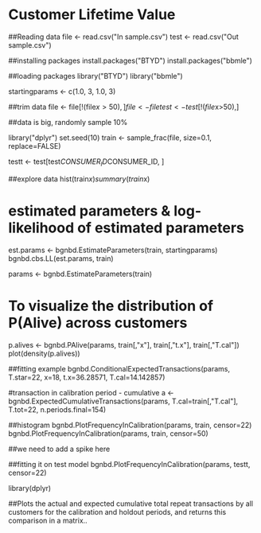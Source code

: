 # Customer Lifetime Value

##Reading data
file <- read.csv("In sample.csv")
test <- read.csv("Out sample.csv")


##installing packages
install.packages("BTYD")
install.packages("bbmle")

##loading packages
library("BTYD")
library("bbmle")

startingparams <- c(1.0, 3, 1.0, 3)


##trim data
file <- file[!(file$x>50),]
file <- file %>% filter(x!=0)
test <- test[!(file$x>50),]

##data is big, randomly sample 10%

library("dplyr")
set.seed(10)
train <- sample_frac(file, size=0.1, replace=FALSE)

testt <- test[test$CONSUMER_ID %in% train$CONSUMER_ID, ]

##explore data
hist(train$x)
summary(train$x)

# estimated parameters & log-likelihood of estimated parameters
est.params <- bgnbd.EstimateParameters(train, startingparams)
bgnbd.cbs.LL(est.params, train)

params <- bgnbd.EstimateParameters(train)

# To visualize the distribution of P(Alive) across customers
p.alives <- bgnbd.PAlive(params, train[,"x"], train[,"t.x"], train[,"T.cal"])
plot(density(p.alives))

##fitting example
bgnbd.ConditionalExpectedTransactions(params, T.star=22, x=18, t.x=36.28571, T.cal=14.142857)

#transaction in calibration period - cumulative
a <- bgnbd.ExpectedCumulativeTransactions(params, T.cal=train[,"T.cal"], T.tot=22, n.periods.final=154)

##histogram
bgnbd.PlotFrequencyInCalibration(params, train, censor=22)
bgnbd.PlotFrequencyInCalibration(params, train, censor=50)

##we need to add a spike here


##fitting it on test model
bgnbd.PlotFrequencyInCalibration(params, testt, censor=22)

library(dplyr)




##Plots the actual and expected cumulative total repeat transactions by all customers for the calibration and holdout periods, and returns this comparison in a matrix..

